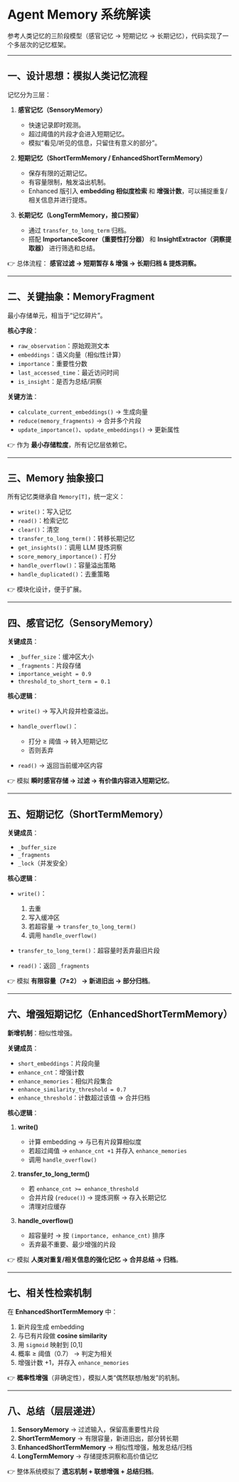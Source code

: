 # Agent Memory 系统解读

参考人类记忆的三阶段模型（感官记忆 → 短期记忆 → 长期记忆），代码实现了一个多层次的记忆框架。

---

## 一、设计思想：模拟人类记忆流程

记忆分为三层：

1. **感官记忆（SensoryMemory）**

   * 快速记录即时观测。
   * 超过阈值的片段才会进入短期记忆。
   * 模拟“看见/听见的信息，只留住有意义的部分”。

2. **短期记忆（ShortTermMemory / EnhancedShortTermMemory）**

   * 保存有限的近期记忆。
   * 有容量限制，触发溢出机制。
   * Enhanced 版引入 **embedding 相似度检索** 和 **增强计数**，可以捕捉重复/相关信息并进行提炼。

3. **长期记忆（LongTermMemory，接口预留）**

   * 通过 `transfer_to_long_term` 归档。
   * 搭配 **ImportanceScorer（重要性打分器）** 和 **InsightExtractor（洞察提取器）** 进行筛选和总结。

👉 总体流程：
**感官过滤 → 短期暂存 & 增强 → 长期归档 & 提炼洞察。**

---

## 二、关键抽象：MemoryFragment

最小存储单元，相当于“记忆碎片”。

**核心字段**：

* `raw_observation`：原始观测文本
* `embeddings`：语义向量（相似性计算）
* `importance`：重要性分数
* `last_accessed_time`：最近访问时间
* `is_insight`：是否为总结/洞察

**关键方法**：

* `calculate_current_embeddings()` → 生成向量
* `reduce(memory_fragments)` → 合并多个片段
* `update_importance()`、`update_embeddings()` → 更新属性

👉 作为 **最小存储粒度**，所有记忆层依赖它。

---

## 三、Memory 抽象接口

所有记忆类继承自 `Memory[T]`，统一定义：

* `write()`：写入记忆
* `read()`：检索记忆
* `clear()`：清空
* `transfer_to_long_term()`：转移长期记忆
* `get_insights()`：调用 LLM 提炼洞察
* `score_memory_importance()`：打分
* `handle_overflow()`：容量溢出策略
* `handle_duplicated()`：去重策略

👉 模块化设计，便于扩展。

---

## 四、感官记忆（SensoryMemory）

**关键成员**：

* `_buffer_size`：缓冲区大小
* `_fragments`：片段存储
* `importance_weight = 0.9`
* `threshold_to_short_term = 0.1`

**核心逻辑**：

* `write()` → 写入片段并检查溢出。
* `handle_overflow()`：

  * 打分 ≥ 阈值 → 转入短期记忆
  * 否则丢弃
* `read()` → 返回当前缓冲区内容

👉 模拟 **瞬时感官存储 → 过滤 → 有价值内容进入短期记忆**。

---

## 五、短期记忆（ShortTermMemory）

**关键成员**：

* `_buffer_size`
* `_fragments`
* `_lock`（并发安全）

**核心逻辑**：

* `write()`：

  1. 去重
  2. 写入缓冲区
  3. 若超容量 → `transfer_to_long_term()`
  4. 调用 `handle_overflow()`
* `transfer_to_long_term()`：超容量时丢弃最旧片段
* `read()`：返回 `_fragments`

👉 模拟 **有限容量（7±2） → 新进旧出 → 部分归档**。

---

## 六、增强短期记忆（EnhancedShortTermMemory）

**新增机制**：相似性增强。

**关键成员**：

* `short_embeddings`：片段向量
* `enhance_cnt`：增强计数
* `enhance_memories`：相似片段集合
* `enhance_similarity_threshold = 0.7`
* `enhance_threshold`：计数超过该值 → 合并归档

**核心逻辑**：

1. **write()**

   * 计算 embedding → 与已有片段算相似度
   * 若超过阈值 → `enhance_cnt +1` 并存入 `enhance_memories`
   * 调用 `handle_overflow()`

2. **transfer\_to\_long\_term()**

   * 若 `enhance_cnt >= enhance_threshold`
   * 合并片段 (`reduce()`) → 提炼洞察 → 存入长期记忆
   * 清理对应缓存

3. **handle\_overflow()**

   * 超容量时 → 按 `(importance, enhance_cnt)` 排序
   * 丢弃最不重要、最少增强的片段

👉 模拟 **人类对重复/相关信息的强化记忆 → 合并总结 → 归档**。

---

## 七、相关性检索机制

在 **EnhancedShortTermMemory** 中：

1. 新片段生成 embedding
2. 与已有片段做 **cosine similarity**
3. 用 `sigmoid` 映射到 \[0,1]
4. 概率 ≥ 阈值（0.7） → 判定为相关
5. 增强计数 +1，并存入 `enhance_memories`

👉 **概率性增强**（非确定性），模拟人类“偶然联想/触发”的机制。

---

## 八、总结（层层递进）

1. **SensoryMemory** → 过滤输入，保留高重要性片段
2. **ShortTermMemory** → 有限容量，新进旧出，部分转长期
3. **EnhancedShortTermMemory** → 相似性增强，触发总结/归档
4. **LongTermMemory** → 存储提炼洞察和高价值记忆

👉 整体系统模拟了 **遗忘机制 + 联想增强 + 总结归档**。

